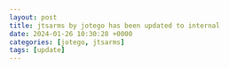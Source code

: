 ```yaml
---
layout: post
title: jtsarms by jotego has been updated to internal
date: 2024-01-26 10:30:28 +0000
categories: [jotego, jtsarms]
tags: [update]
---
```


